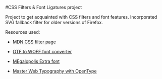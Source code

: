 #CSS Filters & Font Ligatures project

Project to get acquainted with CSS filters and font features. Incorporated SVG fallback filter for older versions of Firefox.

Resources used:

* [MDN CSS filter page](https://developer.mozilla.org/en-US/docs/Web/CSS/filter)

* [OTF to WOFF font converter](http://everythingfonts.com/otf-to-woff)
* [MEgalopolis Extra font](http://www.smeltery.net/fonts/megalopolis-extra)
* [Master Web Typography with OpenType](http://www.creativebloq.com/css3/master-web-typography-opentype-91412928)
